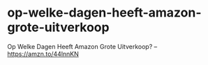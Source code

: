 # op-welke-dagen-heeft-amazon-grote-uitverkoop
Op Welke Dagen Heeft Amazon Grote Uitverkoop? – https://amzn.to/44lnnKN
